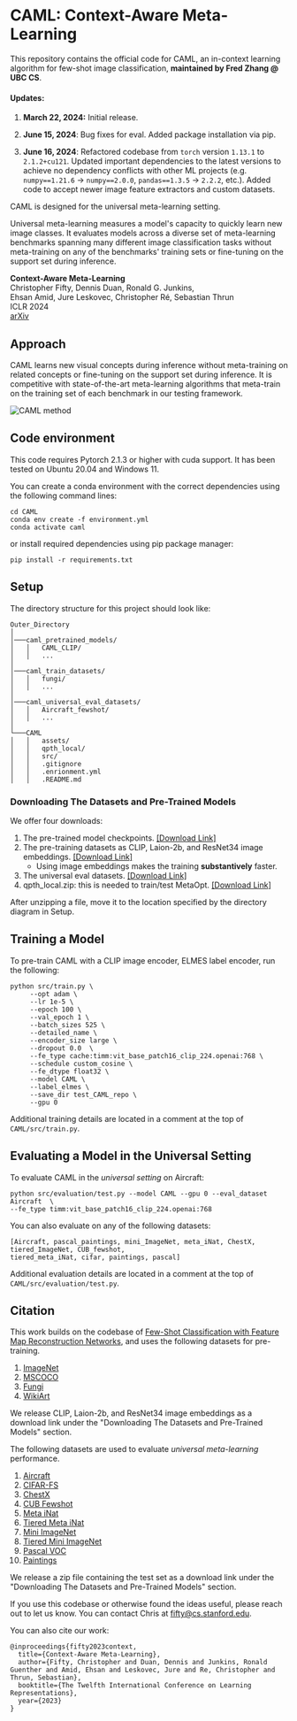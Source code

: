 # CAML: Context-Aware Meta-Learning

This repository contains the official code for CAML, an in-context learning algorithm for few-shot image classification, **maintained by Fred Zhang @ UBC CS**.

#### Updates:

1. **March 22, 2024:** Initial release.

2. **June 15, 2024**: Bug fixes for eval. Added package installation via pip.

3. **June 16, 2024**: Refactored codebase from `torch` version `1.13.1` to `2.1.2+cu121`. Updated important dependencies to the latest versions to achieve no dependency conflicts with other ML projects (e.g. `numpy==1.21.6` -> `numpy==2.0.0`, `pandas==1.3.5` -> `2.2.2`, etc.). Added code to accept newer image feature extractors and custom datasets.


CAML is designed for the universal meta-learning setting.

Universal meta-learning measures a model's capacity to quickly
learn new image classes. It evaluates models across a diverse set of meta-learning benchmarks spanning many different
image classification tasks without meta-training on any of the benchmarks' training sets or fine-tuning on the
support set during inference.

**Context-Aware Meta-Learning**  
Christopher Fifty, Dennis Duan, Ronald G. Junkins,\
Ehsan Amid, Jure Leskovec, Christopher Ré, Sebastian Thrun\
ICLR 2024\
[arXiv](https://arxiv.org/abs/2310.10971)

## Approach

CAML learns new visual concepts during inference without meta-training on related concepts or fine-tuning on the support
set during inference.
It is competitive with state-of-the-art meta-learning algorithms that meta-train on the training set of each benchmark
in our testing framework.

![CAML method](assets/method.jpg)

## Code environment

This code requires Pytorch 2.1.3 or higher with cuda support. It has been tested on Ubuntu 20.04 and Windows 11.

You can create a conda environment with the correct dependencies using the following command lines:

```
cd CAML
conda env create -f environment.yml
conda activate caml
```

or install required dependencies using pip package manager:

```
pip install -r requirements.txt
```

## Setup

The directory structure for this project should look like:

```
Outer_Directory
│
│───caml_pretrained_models/
│   │   CAML_CLIP/
│   │   ...
│
│───caml_train_datasets/
│   │   fungi/
│   │   ...
│
│───caml_universal_eval_datasets/
│   │   Aircraft_fewshot/
│   │   ...
│
└───CAML
│   │   assets/
│   │   qpth_local/
│   │   src/
│   │   .gitignore
│   │   .enrionment.yml
│   │   .README.md
```

### Downloading The Datasets and Pre-Trained Models

We offer four downloads:

1. The pre-trained model
   checkpoints. [[Download Link]](https://drive.google.com/file/d/1oG-XO6w2Q73ZbofXH3kTsuR0rj2ptOc2/view?usp=sharing)
2. The pre-training datasets as CLIP, Laion-2b, and ResNet34 image
   embeddings. [[Download Link]](https://drive.google.com/file/d/1oISLcISDOUeFyZxgjOWLxWhOxmK-5wmM/view?usp=sharing)
    * Using image embeddings makes the training **substantively** faster.
3. The universal eval
   datasets. [[Download Link]](https://drive.google.com/file/d/1FCjJeoZzunqdhrEOI3gWyJdVXMZ2kQ8j/view?usp=sharing)
4. qpth_local.zip: this is needed to train/test
   MetaOpt. [[Download Link]](https://drive.google.com/file/d/1ZOP4CB9l0XDPiPfi6vTeX3dZDwNP7rwx/view?usp=sharing)

After unzipping a file, move it to the location specified by the directory diagram in Setup.

## Training a Model

To pre-train CAML with a CLIP image encoder, ELMES label encoder, run the following:

```commandline
python src/train.py \
     --opt adam \
     --lr 1e-5 \
     --epoch 100 \
     --val_epoch 1 \
     --batch_sizes 525 \
     --detailed_name \
     --encoder_size large \
     --dropout 0.0  \
     --fe_type cache:timm:vit_base_patch16_clip_224.openai:768 \
     --schedule custom_cosine \
     --fe_dtype float32 \
     --model CAML \
     --label_elmes \
     --save_dir test_CAML_repo \
     --gpu 0
```

Additional training details are located in a comment at the top of `CAML/src/train.py`.

## Evaluating a Model in the Universal Setting

To evaluate CAML in the *universal setting* on Aircraft:

```commandline
python src/evaluation/test.py --model CAML --gpu 0 --eval_dataset Aircraft  \
--fe_type timm:vit_base_patch16_clip_224.openai:768
```

You can also evaluate on any of the following datasets:

```commandline
[Aircraft, pascal_paintings, mini_ImageNet, meta_iNat, ChestX, tiered_ImageNet, CUB_fewshot, 
tiered_meta_iNat, cifar, paintings, pascal]
```

Additional evaluation details are located in a comment at the top of `CAML/src/evaluation/test.py`.

## Citation

This work builds on the codebase of
[Few-Shot Classification with Feature Map Reconstruction Networks](https://github.com/Tsingularity/FRN), and uses the
following datasets for pre-training.

1. [ImageNet](https://www.image-net.org/)
2. [MSCOCO](https://cocodataset.org/#home)
3. [Fungi](https://github.com/visipedia/fgvcx_fungi_comp)
4. [WikiArt](https://huggingface.co/datasets/huggan/wikiart)

We release CLIP, Laion-2b, and ResNet34 image embeddings as a download link
under the "Downloading The Datasets and Pre-Trained Models" section.

The following datasets are used to evaluate *universal meta-learning* performance.

1. [Aircraft](https://www.robots.ox.ac.uk/~vgg/data/fgvc-aircraft/)
2. [CIFAR-FS](https://www.cs.toronto.edu/~kriz/cifar.html)
3. [ChestX](https://nihcc.app.box.com/v/ChestXray-NIHCC)
4. [CUB Fewshot](https://www.vision.caltech.edu/datasets/)
5. [Meta iNat](https://github.com/visipedia/inat_comp/tree/master/2017)
6. [Tiered Meta iNat](https://github.com/visipedia/inat_comp/tree/master/2017)
7. [Mini ImageNet](https://github.com/twitter-research/meta-learning-lstm)
8. [Tiered Mini ImageNet](https://github.com/icoz69/DeepEMD)
9. [Pascal VOC](http://host.robots.ox.ac.uk/pascal/VOC/)
10. [Paintings](https://www.robots.ox.ac.uk/~vgg/data/paintings/)

We release a zip file containing the test set as a download link under the "Downloading The Datasets and Pre-Trained
Models" section.

If you use this codebase or otherwise found the ideas useful, please reach out to let us know. You can contact Chris
at [fifty@cs.stanford.edu](mailto:fifty@cs.stanford.edu).

You can also cite our work:

```
@inproceedings{fifty2023context,
  title={Context-Aware Meta-Learning},
  author={Fifty, Christopher and Duan, Dennis and Junkins, Ronald Guenther and Amid, Ehsan and Leskovec, Jure and Re, Christopher and Thrun, Sebastian},
  booktitle={The Twelfth International Conference on Learning Representations},
  year={2023}
}
```
